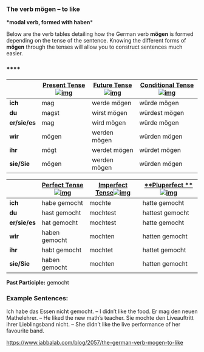 ### The verb mögen – to like

**\*modal verb, formed with haben***

Below are the verb tables detailing how the German verb **mögen** is formed depending on the tense of the sentence. Knowing the different forms of **mögen** through the tenses will allow you to construct sentences much easier.

### ****

|               | [**Present Tense**![img](https://www.jabbalab.com/images/qm.jpg)](http://www.jabbalab.com/blog/880/how-german-verbs-work-in-the-present-tense-part-1) | [**Future Tense**![img](https://www.jabbalab.com/images/qm.jpg)](http://www.jabbalab.com/blog/1126/german-future-tense-and-how-to-use-it) | [**Conditional Tense**![img](https://www.jabbalab.com/images/qm.jpg)](http://www.jabbalab.com/blog/1160/german-conditional-tense-what-it-is-and-how-to-use-it) |
| ------------- | ---------------------------------------- | ---------------------------------------- | ---------------------------------------- |
| **ich**       | mag                                      | werde mögen                              | würde mögen                              |
| **du**        | magst                                    | wirst mögen                              | würdest mögen                            |
| **er/sie/es** | mag                                      | wird mögen                               | würde mögen                              |
| **wir**       | mögen                                    | werden mögen                             | würden mögen                             |
| **ihr**       | mögt                                     | werdet mögen                             | würdet mögen                             |
| **sie/Sie**   | mögen                                    | werden mögen                             | würden mögen                             |

 

|               | [Perfect Tense![img](https://www.jabbalab.com/images/qm.jpg)](http://www.jabbalab.com/blog/1011/past-tense-german-how-to-talk-about-the-past-in-german) | [**Imperfect Tense**![img](https://www.jabbalab.com/images/qm.jpg)](http://www.jabbalab.com/blog/1028/past-tense-german-the-imperfect-tense) | [**Pluperfect **![img](https://www.jabbalab.com/images/qm.jpg)](http://www.jabbalab.com/blog/1207/german-past-tense-%E2%80%93-the-pluperfect-tense) |
| ------------- | ---------------------------------------- | ---------------------------------------- | ---------------------------------------- |
| **ich**       | habe gemocht                             | mochte                                   | hatte gemocht                            |
| **du**        | hast gemocht                             | mochtest                                 | hattest gemocht                          |
| **er/sie/es** | hat gemocht                              | mochtest                                 | hatte gemocht                            |
| **wir**       | haben gemocht                            | mochten                                  | hatten gemocht                           |
| **ihr**       | habt gemocht                             | mochtet                                  | hattet gemocht                           |
| **sie/Sie**   | haben gemocht                            | mochten                                  | hatten gemocht                           |

**Past Participle:** gemocht

### Example Sentences:

Ich habe das Essen nicht gemocht. – I didn’t like the food.
Er mag den neuen Mathelehrer. – He liked the new math’s teacher.
Sie mochte den Liveauftritt ihrer Lieblingsband nicht. – She didn’t like the live performance of her favourite band.



https://www.jabbalab.com/blog/2057/the-german-verb-mogen-to-like